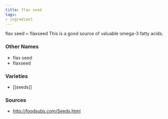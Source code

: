 ```yaml
---
title: flax seed
tags:
- ingredient
---
```

flax seed = flaxseed This is a good source of valuable omega-3 fatty acids.

### Other Names

* flax seed
* flaxseed

### Varieties

* [[seeds]]

### Sources
* http://foodsubs.com/Seeds.html
